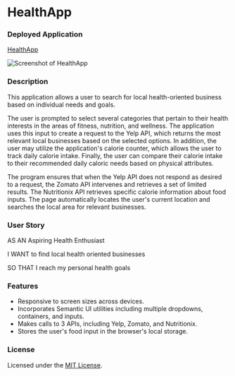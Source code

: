 # HealthApp

### Deployed Application 

[HealthApp](https://mhans003.github.io/healthapp/index.html)

![Screenshot of HealthApp](./assets/images/healthapp.jpg)

### Description 

This application allows a user to search for local health-oriented business based on individual needs and goals. 

The user is prompted to select several categories that pertain to their health interests in the areas of fitness, nutrition, and wellness. The application uses this input to create a request to the Yelp API, which returns the most relevant local businesses based on the selected options. In addition, the user may utilize the application's calorie counter, which allows the user to track daily calorie intake. Finally, the user can compare their calorie intake to their recommended daily caloric needs based on physical attributes. 

The program ensures that when the Yelp API does not respond as desired to a request, the Zomato API intervenes and retrieves a set of limited results. The Nutritionix API retrieves specific calorie information about food inputs. The page automatically locates the user's current location and searches the local area for relevant businesses. 

### User Story

AS AN Aspiring Health Enthusiast 

I WANT to find local health oriented businesses

SO THAT I reach my personal health goals

### Features

* Responsive to screen sizes across devices. 
* Incorporates Semantic UI utilities including multiple dropdowns, containers, and inputs.
* Makes calls to 3 APIs, including Yelp, Zomato, and Nutritionix.
* Stores the user's food input in the browser's local storage. 

### License 

Licensed under the [MIT License](./LICENSE.txt).
